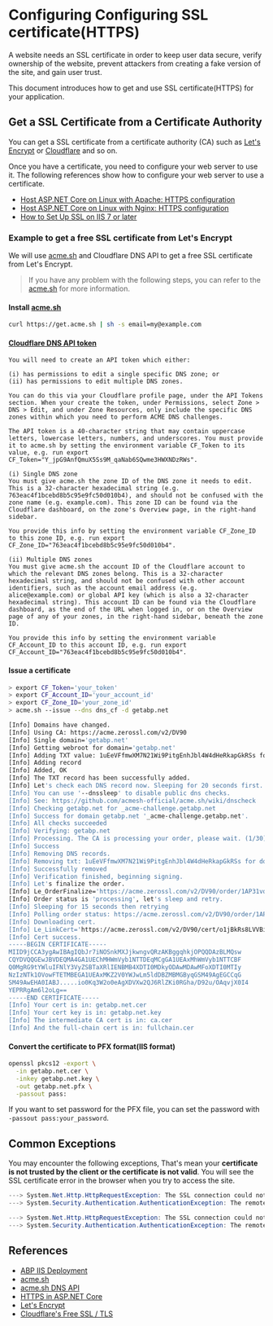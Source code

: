 # Configuring Configuring SSL certificate(HTTPS)

A website needs an SSL certificate in order to keep user data secure, verify ownership of the website, prevent attackers from creating a fake version of the site, and gain user trust.

This document introduces how to get and use SSL certificate(HTTPS) for your application.

## Get a SSL Certificate from a Certificate Authority

You can get a SSL certificate from a certificate authority (CA) such as [Let's Encrypt](https://letsencrypt.org/) or [Cloudflare](https://www.cloudflare.com/learning/ssl/what-is-an-ssl-certificate/) and so on.

Once you have a certificate, you need to configure your web server to use it. The following references show how to configure your web server to use a certificate.

* [Host ASP.NET Core on Linux with Apache: HTTPS configuration](https://learn.microsoft.com/en-us/aspnet/core/host-and-deploy/linux-apache)
* [Host ASP.NET Core on Linux with Nginx: HTTPS configuration](https://learn.microsoft.com/en-us/aspnet/core/host-and-deploy/linux-nginx)
* [How to Set Up SSL on IIS 7 or later](https://learn.microsoft.com/en-us/iis/manage/configuring-security/how-to-set-up-ssl-on-iis)

### Example to get a free SSL certificate from Let's Encrypt

We will use [acme.sh](https://github.com/acmesh-official/acme.sh) and Cloudflare DNS API to get a free SSL certificate from Let's Encrypt.

> If you have any problem with the following steps, you can refer to the [acme.sh](https://github.com/acmesh-official/acme.sh/wiki/dnsapi) for more information.

#### Install [acme.sh](https://github.com/acmesh-official/acme.sh)

```bash
curl https://get.acme.sh | sh -s email=my@example.com
```

#### [Cloudflare DNS API token](https://dash.cloudflare.com/profile/api-tokens)

```
You will need to create an API token which either:

(i) has permissions to edit a single specific DNS zone; or
(ii) has permissions to edit multiple DNS zones.

You can do this via your Cloudflare profile page, under the API Tokens section. When your create the token, under Permissions, select Zone > DNS > Edit, and under Zone Resources, only include the specific DNS zones within which you need to perform ACME DNS challenges.

The API token is a 40-character string that may contain uppercase letters, lowercase letters, numbers, and underscores. You must provide it to acme.sh by setting the environment variable CF_Token to its value, e.g. run export CF_Token="Y_jpG9AnfQmuX5Ss9M_qaNab6SQwme3HWXNDzRWs".

(i) Single DNS zone
You must give acme.sh the zone ID of the DNS zone it needs to edit. This is a 32-character hexadecimal string (e.g. 763eac4f1bcebd8b5c95e9fc50d010b4), and should not be confused with the zone name (e.g. example.com). This zone ID can be found via the Cloudflare dashboard, on the zone's Overview page, in the right-hand sidebar.

You provide this info by setting the environment variable CF_Zone_ID to this zone ID, e.g. run export CF_Zone_ID="763eac4f1bcebd8b5c95e9fc50d010b4".

(ii) Multiple DNS zones
You must give acme.sh the account ID of the Cloudflare account to which the relevant DNS zones belong. This is a 32-character hexadecimal string, and should not be confused with other account identifiers, such as the account email address (e.g. alice@example.com) or global API key (which is also a 32-character hexadecimal string). This account ID can be found via the Cloudflare dashboard, as the end of the URL when logged in, or on the Overview page of any of your zones, in the right-hand sidebar, beneath the zone ID.

You provide this info by setting the environment variable CF_Account_ID to this account ID, e.g. run export CF_Account_ID="763eac4f1bcebd8b5c95e9fc50d010b4".
```

#### Issue a certificate

```bash
> export CF_Token='your_token'
> export CF_Account_ID='your_account_id'
> export CF_Zone_ID='your_zone_id'
> acme.sh --issue --dns dns_cf -d getabp.net

[Info] Domains have changed.
[Info] Using CA: https://acme.zerossl.com/v2/DV90
[Info] Single domain='getabp.net'
[Info] Getting webroot for domain='getabp.net'
[Info] Adding TXT value: 1uEeVFfmwXM7N21Wi9PitgEnhJbl4W4dHeRkapGkRSs for domain: _acme-challenge.getabp.net
[Info] Adding record
[Info] Added, OK
[Info] The TXT record has been successfully added.
[Info] Let's check each DNS record now. Sleeping for 20 seconds first.
[Info] You can use '--dnssleep' to disable public dns checks.
[Info] See: https://github.com/acmesh-official/acme.sh/wiki/dnscheck
[Info] Checking getabp.net for _acme-challenge.getabp.net
[Info] Success for domain getabp.net '_acme-challenge.getabp.net'.
[Info] All checks succeeded
[Info] Verifying: getabp.net
[Info] Processing. The CA is processing your order, please wait. (1/30)
[Info] Success
[Info] Removing DNS records.
[Info] Removing txt: 1uEeVFfmwXM7N21Wi9PitgEnhJbl4W4dHeRkapGkRSs for domain: _acme-challenge.getabp.net
[Info] Successfully removed
[Info] Verification finished, beginning signing.
[Info] Let's finalize the order.
[Info] Le_OrderFinalize='https://acme.zerossl.com/v2/DV90/order/1AP31vqE7rzxCmvpDsDgvA/finalize'
[Info] Order status is 'processing', let's sleep and retry.
[Info] Sleeping for 15 seconds then retrying
[Info] Polling order status: https://acme.zerossl.com/v2/DV90/order/1AP31vqE7rzxCmvpDsDgvA
[Info] Downloading cert.
[Info] Le_LinkCert='https://acme.zerossl.com/v2/DV90/cert/o1jBkRs8LVVBiEZShd4Yow'
[Info] Cert success.
-----BEGIN CERTIFICATE-----
MIID9jCCA3ygAwIBAgIQbJr7iNOSnkMXJjkwngvQRzAKBggqhkjOPQQDAzBLMQsw
CQYDVQQGEwJBVDEQMA4GA1UEChMHWmVyb1NTTDEqMCgGA1UEAxMhWmVyb1NTTCBF
Q0MgRG9tYWluIFNlY3VyZSBTaXRlIENBMB4XDTI0MDkyODAwMDAwMFoXDTI0MTIy
NzIzNTk1OVowFTETMBEGA1UEAxMKZ2V0YWJwLm5ldDBZMBMGByqGSM49AgEGCCqG
SM49AwEHA0IABJ.....io0Kq3W2o0eAgXDVXw2QJ6RlZKi0RGha/D92u/OAqvjX0I4
YEPRRgAm6l2oLg==
-----END CERTIFICATE-----
[Info] Your cert is in: getabp.net.cer
[Info] Your cert key is in: getabp.net.key
[Info] The intermediate CA cert is in: ca.cer
[Info] And the full-chain cert is in: fullchain.cer
```

#### Convert the certificate to PFX format(IIS format)

```bash
openssl pkcs12 -export \
  -in getabp.net.cer \
  -inkey getabp.net.key \
  -out getabp.net.pfx \
  -passout pass:
```

If you want to set password for the PFX file, you can set the password with `-passout pass:your_password`.

## Common Exceptions

You may encounter the following exceptions, That's mean your **certificate is not trusted by the client or the certificate is not valid**. You will see the SSL certificate error in the browser when you try to access the site.

```cs
---> System.Net.Http.HttpRequestException: The SSL connection could not be established, see inner exception.
---> System.Security.Authentication.AuthenticationException: The remote certificate is invalid according to the validation procedure: RemoteCertificateNameMismatch
```

```cs
---> System.Net.Http.HttpRequestException: The SSL connection could not be established, see inner exception.
---> System.Security.Authentication.AuthenticationException: The remote certificate is invalid because of errors in the certificate chain: UntrustedRoot
```

## References

* [ABP IIS Deployment](./index.md)
* [acme.sh](https://github.com/acmesh-official/acme.sh)
* [acme.sh DNS API](https://github.com/acmesh-official/acme.sh/wiki/dnsapi#dns_cf)
* [HTTPS in ASP.NET Core](https://learn.microsoft.com/en-us/aspnet/core/security/enforcing-ssl)
* [Let's Encrypt](https://letsencrypt.org/getting-started)
* [Cloudflare's Free SSL / TLS](https://www.cloudflare.com/application-services/products/ssl/)
